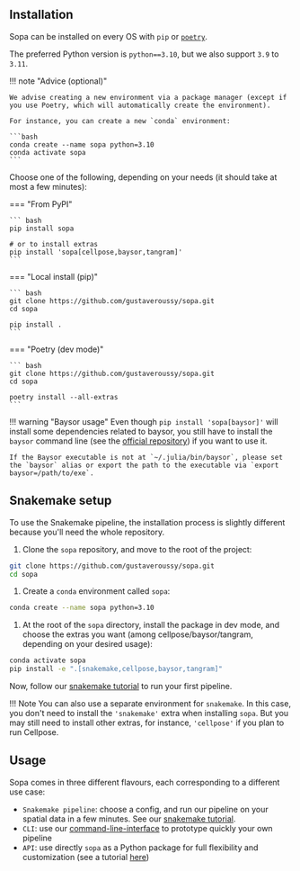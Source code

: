 ## Installation

Sopa can be installed on every OS with `pip` or [`poetry`](https://python-poetry.org/docs/).

The preferred Python version is `python==3.10`, but we also support `3.9` to `3.11`.

!!! note "Advice (optional)"

    We advise creating a new environment via a package manager (except if you use Poetry, which will automatically create the environment).

    For instance, you can create a new `conda` environment:

    ```bash
    conda create --name sopa python=3.10
    conda activate sopa
    ```

Choose one of the following, depending on your needs (it should take at most a few minutes):

=== "From PyPI"

    ``` bash
    pip install sopa

    # or to install extras
    pip install 'sopa[cellpose,baysor,tangram]'
    ```

=== "Local install (pip)"

    ``` bash
    git clone https://github.com/gustaveroussy/sopa.git
    cd sopa

    pip install .
    ```

=== "Poetry (dev mode)"

    ``` bash
    git clone https://github.com/gustaveroussy/sopa.git
    cd sopa

    poetry install --all-extras
    ```

!!! warning "Baysor usage"
    Even though `pip install 'sopa[baysor]'` will install some dependencies related to baysor, you still have to install the `baysor` command line (see the [official repository](https://github.com/kharchenkolab/Baysor)) if you want to use it.

    If the Baysor executable is not at `~/.julia/bin/baysor`, please set the `baysor` alias or export the path to the executable via `export baysor=/path/to/exe`.

## Snakemake setup

To use the Snakemake pipeline, the installation process is slightly different because you'll need the whole repository.

1. Clone the `sopa` repository, and move to the root of the project:
```sh
git clone https://github.com/gustaveroussy/sopa.git
cd sopa
```

1. Create a `conda` environment called `sopa`:
```sh
conda create --name sopa python=3.10
```

1. At the root of the `sopa` directory, install the package in dev mode, and choose the extras you want (among cellpose/baysor/tangram, depending on your desired usage):
```sh
conda activate sopa
pip install -e ".[snakemake,cellpose,baysor,tangram]"
```

Now, follow our [snakemake tutorial](../tutorials/snakemake) to run your first pipeline.

!!! Note
    You can also use a separate environment for `snakemake`. In this case, you don't need to install the `'snakemake'` extra when installing `sopa`. But you may still need to install other extras, for instance, `'cellpose'` if you plan to run Cellpose.

## Usage

Sopa comes in three different flavours, each corresponding to a different use case:

- `Snakemake pipeline`: choose a config, and run our pipeline on your spatial data in a few minutes. See our [snakemake tutorial](../tutorials/snakemake).
- `CLI`: use our [command-line-interface](../tutorials/cli_usage) to prototype quickly your own pipeline
- `API`: use directly `sopa` as a Python package for full flexibility and customization (see a tutorial [here](../tutorials/api_usage))
